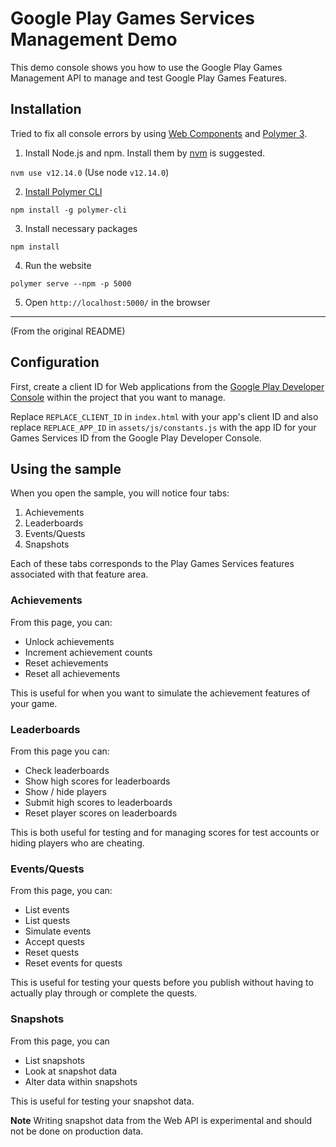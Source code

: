 # Google Play Games Services Management Demo #

This demo console shows you how to use the Google Play Games Management API to
manage and test Google Play Games Features.

## Installation ##

Tried to fix all console errors by using [Web Components](https://www.npmjs.com/package/@webcomponents/webcomponentsjs) and [Polymer 3](https://polymer-library.polymer-project.org/).

1. Install Node.js and npm. Install them by [nvm](https://github.com/nvm-sh/nvm) is suggested.

`nvm use v12.14.0` (Use node `v12.14.0`)

2. [Install Polymer CLI](https://polymer-library.polymer-project.org/3.0/docs/install-3-0)

`npm install -g polymer-cli`

3. Install necessary packages

`npm install`

4. Run the website

`polymer serve --npm -p 5000`

5. Open `http://localhost:5000/` in the browser

---

(From the original README)

## Configuration ##
First, create a client ID for Web applications from the [Google Play Developer
Console](https://play.google.com/apps/publish) within the project that you
want to manage.

Replace `REPLACE_CLIENT_ID` in `index.html` with your app's client ID and also replace
`REPLACE_APP_ID` in `assets/js/constants.js` with the app ID for your Games Services ID
from the Google Play Developer Console.

## Using the sample ##
When you open the sample, you will notice four tabs:

1. Achievements
2. Leaderboards
3. Events/Quests
4. Snapshots

Each of these tabs corresponds to the Play Games Services features associated
with that feature area.

### Achievements ###
From this page, you can:
* Unlock achievements
* Increment achievement counts
* Reset achievements
* Reset all achievements

This is useful for when you want to simulate the achievement features of your
game.

### Leaderboards ###
From this page you can:

* Check leaderboards
* Show high scores for leaderboards
* Show / hide players
* Submit high scores to leaderboards
* Reset player scores on leaderboards

This is both useful for testing and for managing scores for test accounts or
hiding players who are cheating.

### Events/Quests ###
From this page, you can:
* List events
* List quests
* Simulate events
* Accept quests
* Reset quests
* Reset events for quests

This is useful for testing your quests before you publish without having to
actually play through or complete the quests.

### Snapshots ###
From this page, you can
* List snapshots
* Look at snapshot data
* Alter data within snapshots

This is useful for testing your snapshot data.

**Note** Writing snapshot data from the Web API is experimental and should not
be done on production data.
